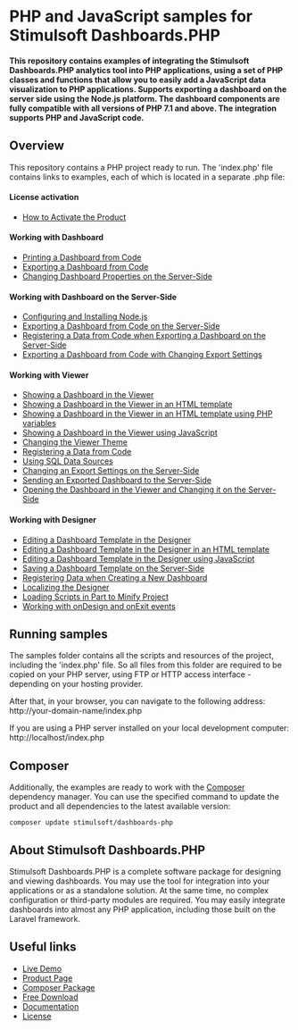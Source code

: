 # PHP and JavaScript samples for Stimulsoft Dashboards.PHP

#### This repository contains examples of integrating the Stimulsoft Dashboards.PHP analytics tool into PHP applications, using a set of PHP classes and functions that allow you to easily add a JavaScript data visualization to PHP applications. Supports exporting a dashboard on the server side using the Node.js platform. The dashboard components are fully compatible with all versions of PHP 7.1 and above. The integration supports PHP and JavaScript code.

## Overview
This repository contains a PHP project ready to run. The 'index.php' file contains links to examples, each of which is located in a separate .php file:

#### License activation
* [How to Activate the Product](https://github.com/stimulsoft/Samples-Dashboards.PHP/blob/main/Working%20with%20Dashboard/How%20to%20Activate%20the%20Product.php)

#### Working with Dashboard
* [Printing a Dashboard from Code](https://github.com/stimulsoft/Samples-Dashboards.PHP/blob/main/Working%20with%20Dashboard/Printing%20a%20Dashboard%20from%20Code.php)
* [Exporting a Dashboard from Code](https://github.com/stimulsoft/Samples-Dashboards.PHP/blob/main/Working%20with%20Dashboard/Exporting%20a%20Dashboard%20from%20Code.php)
* [Changing Dashboard Properties on the Server-Side](https://github.com/stimulsoft/Samples-Dashboards.PHP/blob/main/Working%20with%20Dashboard/Changing%20Dashboard%20Properties%20on%20the%20Server-Side.php)

#### Working with Dashboard on the Server-Side
* [Configuring and Installing Node.js](https://github.com/stimulsoft/Samples-Dashboards.PHP/blob/main/Working%20with%20Dashboard%20on%20the%20Server-Side/Configuring%20and%20Installing%20NodeJs.php)
* [Exporting a Dashboard from Code on the Server-Side](https://github.com/stimulsoft/Samples-Dashboards.PHP/blob/main/Working%20with%20Dashboard%20on%20the%20Server-Side/Exporting%20a%20Dashboard%20from%20Code%20on%20the%20Server-Side.php)
* [Registering a Data from Code when Exporting a Dashboard on the Server-Side](https://github.com/stimulsoft/Samples-Dashboards.PHP/blob/main/Working%20with%20Dashboard%20on%20the%20Server-Side/Registering%20a%20Data%20from%20Code%20when%20Exporting%20a%20Dashboard%20on%20the%20Server-Side.php)
* [Exporting a Dashboard from Code with Changing Export Settings](https://github.com/stimulsoft/Samples-Dashboards.PHP/blob/main/Working%20with%20Dashboard%20on%20the%20Server-Side/Exporting%20a%20Dashboard%20from%20Code%20with%20Changing%20Export%20Settings.php)

#### Working with Viewer
* [Showing a Dashboard in the Viewer](https://github.com/stimulsoft/Samples-Dashboards.PHP/blob/main/Working%20with%20Viewer/Showing%20a%20Dashboard%20in%20the%20Viewer.php)
* [Showing a Dashboard in the Viewer in an HTML template](https://github.com/stimulsoft/Samples-Dashboards.PHP/blob/main/Working%20with%20Viewer/Showing%20a%20Dashboard%20in%20the%20Viewer%20in%20an%20HTML%20template.php)
* [Showing a Dashboard in the Viewer in an HTML template using PHP variables](https://github.com/stimulsoft/Samples-Dashboards.PHP/blob/main/Working%20with%20Viewer/Showing%20a%20Dashboard%20in%20the%20Viewer%20in%20an%20HTML%20template%20using%20PHP%20variables.php)
* [Showing a Dashboard in the Viewer using JavaScript](https://github.com/stimulsoft/Samples-Dashboards.PHP/blob/main/Working%20with%20Viewer/Showing%20a%20Dashboard%20in%20the%20Viewer%20using%20JavaScript.php)
* [Changing the Viewer Theme](https://github.com/stimulsoft/Samples-Dashboards.PHP/blob/main/Working%20with%20Viewer/Changing%20the%20Viewer%20Theme.php)
* [Registering a Data from Code](https://github.com/stimulsoft/Samples-Dashboards.PHP/blob/main/Working%20with%20Viewer/Registering%20a%20Data%20from%20Code.php)
* [Using SQL Data Sources](https://github.com/stimulsoft/Samples-Dashboards.PHP/blob/main/Working%20with%20Viewer/Using%20SQL%20Data%20Sources.php)
* [Changing an Export Settings on the Server-Side](https://github.com/stimulsoft/Samples-Dashboards.PHP/blob/main/Working%20with%20Viewer/Changing%20an%20Export%20Settings%20on%20the%20Server-Side.php)
* [Sending an Exported Dashboard to the Server-Side](https://github.com/stimulsoft/Samples-Dashboards.PHP/blob/main/Working%20with%20Viewer/Sending%20an%20Exported%20Dashboard%20to%20the%20Server-Side.php)
* [Opening the Dashboard in the Viewer and Changing it on the Server-Side](https://github.com/stimulsoft/Samples-Dashboards.PHP/blob/main/Working%20with%20Viewer/Opening%20the%20Dashboard%20in%20the%20Viewer%20and%20Changing%20it%20on%20the%20Server-Side.php)

#### Working with Designer
* [Editing a Dashboard Template in the Designer](https://github.com/stimulsoft/Samples-Dashboards.PHP/blob/main/Working%20with%20Designer/Editing%20a%20Dashboard%20Template%20in%20the%20Designer.php)
* [Editing a Dashboard Template in the Designer in an HTML template](https://github.com/stimulsoft/Samples-Dashboards.PHP/blob/main/Working%20with%20Designer/Editing%20a%20Dashboard%20Template%20in%20the%20Designer%20in%20an%20HTML%20template.php)
* [Editing a Dashboard Template in the Designer using JavaScript](https://github.com/stimulsoft/Samples-Dashboards.PHP/blob/main/Working%20with%20Designer/Editing%20a%20Dashboard%20Template%20in%20the%20Designer%20using%20JavaScript.php)
* [Saving a Dashboard Template on the Server-Side](https://github.com/stimulsoft/Samples-Dashboards.PHP/blob/main/Working%20with%20Designer/Saving%20a%20Dashboard%20Template%20on%20the%20Server-Side.php)
* [Registering Data when Creating a New Dashboard](https://github.com/stimulsoft/Samples-Dashboards.PHP/blob/main/Working%20with%20Designer/Registering%20Data%20when%20Creating%20a%20New%20Dashboard.php)
* [Localizing the Designer](https://github.com/stimulsoft/Samples-Dashboards.PHP/blob/main/Working%20with%20Designer/Localizing%20the%20Designer.php)
* [Loading Scripts in Part to Minify Project](https://github.com/stimulsoft/Samples-Dashboards.PHP/blob/main/Working%20with%20Designer/Loading%20Scripts%20in%20Part%20to%20Minify%20Project.php)
* [Working with onDesign and onExit events](https://github.com/stimulsoft/Samples-Dashboards.PHP/blob/main/Working%20with%20Designer/Working%20with%20onDesign%20and%20onExit%20events.php)

## Running samples
The samples folder contains all the scripts and resources of the project, including the 'index.php' file. So all files from this folder are required to be copied on your PHP server, using FTP or HTTP access interface - depending on your hosting provider.

After that, in your browser, you can navigate to the following address:  
http://your-domain-name/index.php

If you are using a PHP server installed on your local development computer:  
http://localhost/index.php

## Composer
Additionally, the examples are ready to work with the [Composer](https://getcomposer.org/) dependency manager. You can use the specified command to update the product and all dependencies to the latest available version:

```
composer update stimulsoft/dashboards-php
```

## About Stimulsoft Dashboards.PHP
Stimulsoft Dashboards.PHP is a complete software package for designing and viewing dashboards. You may use the tool for integration into your applications or as a standalone solution. At the same time, no complex configuration or third-party modules are required. You may easily integrate dashboards into almost any PHP application, including those built on the Laravel framework.

## Useful links
* [Live Demo](http://demo.stimulsoft.com/#Js)
* [Product Page](https://www.stimulsoft.com/en/products/dashboards-php)
* [Composer Package](https://packagist.org/packages/stimulsoft/dashboards-php)
* [Free Download](https://www.stimulsoft.com/en/downloads)
* [Documentation](https://www.stimulsoft.com/en/documentation/online/programming-manual/reports_and_dashboards_for_php.htm)
* [License](LICENSE.md)
